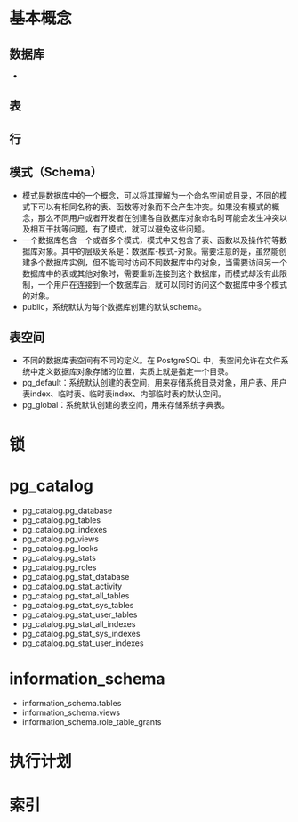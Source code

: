 # 基本概念
## 数据库
- 
## 表
## 行
## 模式（Schema）
- 模式是数据库中的一个概念，可以将其理解为一个命名空间或目录，不同的模式下可以有相同名称的表、函数等对象而不会产生冲突。如果没有模式的概念，那么不同用户或者开发者在创建各自数据库对象命名时可能会发生冲突以及相互干扰等问题，有了模式，就可以避免这些问题。
- 一个数据库包含一个或者多个模式，模式中又包含了表、函数以及操作符等数据库对象。其中的层级关系是：数据库-模式-对象。需要注意的是，虽然能创建多个数据库实例，但不能同时访问不同数据库中的对象，当需要访问另一个数据库中的表或其他对象时，需要重新连接到这个数据库，而模式却没有此限制，一个用户在连接到一个数据库后，就可以同时访问这个数据库中多个模式的对象。
- public，系统默认为每个数据库创建的默认schema。
## 表空间
- 不同的数据库表空间有不同的定义。在 PostgreSQL 中，表空间允许在文件系统中定义数据库对象存储的位置，实质上就是指定一个目录。
- pg_default：系统默认创建的表空间，用来存储系统目录对象，用户表、用户表index、临时表、临时表index、内部临时表的默认空间。
- pg_global：系统默认创建的表空间，用来存储系统字典表。
# 锁

# pg_catalog
- pg_catalog.pg_database
- pg_catalog.pg_tables
- pg_catalog.pg_indexes
- pg_catalog.pg_views
- pg_catalog.pg_locks
- pg_catalog.pg_stats
- pg_catalog.pg_roles
- pg_catalog.pg_stat_database
- pg_catalog.pg_stat_activity
- pg_catalog.pg_stat_all_tables
- pg_catalog.pg_stat_sys_tables
- pg_catalog.pg_stat_user_tables
- pg_catalog.pg_stat_all_indexes
- pg_catalog.pg_stat_sys_indexes
- pg_catalog.pg_stat_user_indexes

# information_schema
- information_schema.tables
- information_schema.views
- information_schema.role_table_grants


# 执行计划

# 索引

